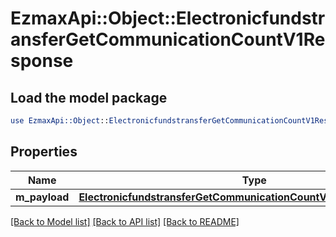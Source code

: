 # EzmaxApi::Object::ElectronicfundstransferGetCommunicationCountV1Response

## Load the model package
```perl
use EzmaxApi::Object::ElectronicfundstransferGetCommunicationCountV1Response;
```

## Properties
Name | Type | Description | Notes
------------ | ------------- | ------------- | -------------
**m_payload** | [**ElectronicfundstransferGetCommunicationCountV1ResponseMPayload**](ElectronicfundstransferGetCommunicationCountV1ResponseMPayload.md) |  | 

[[Back to Model list]](../README.md#documentation-for-models) [[Back to API list]](../README.md#documentation-for-api-endpoints) [[Back to README]](../README.md)


